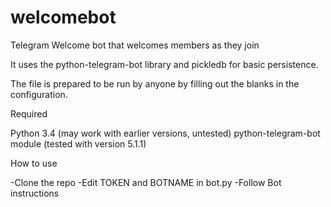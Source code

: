 # welcomebot
Telegram Welcome bot that welcomes members as they join

It uses the python-telegram-bot library and pickledb for basic persistence.

The file is prepared to be run by anyone by filling out the blanks in the configuration. 

Required

Python 3.4 (may work with earlier versions, untested)
python-telegram-bot module (tested with version 5.1.1)

How to use

-Clone the repo
-Edit TOKEN and BOTNAME in bot.py
-Follow Bot instructions
